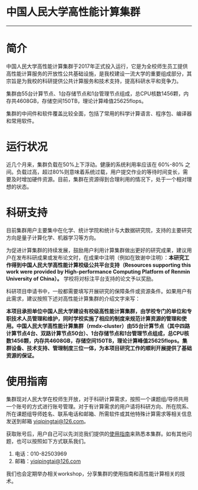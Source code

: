 <h1>中国人民大学高性能计算集群</h1><hr></hr>

# 简介

中国人民大学高性能计算集群于2017年正式投入运行，它是为全校师生员工提供高性能计算服务的开放性公共基础设施，是我校建设一流大学的重要组成部分，其宗旨是为我校的科研提供公共计算服务和技术支持，提高科研水平和竞争力。

集群由55台计算节点、1台存储节点和1台管理节点组成，总CPU核数1456颗，内存共4608GB，存储空间150TB，理论计算峰值25625flops。

集群的中间件和软件覆盖比较全面，包括了常用的科学计算语言、程序包、编译器和常用软件。

# 运行状况

近几个月来，集群负载在50%上下浮动。健康的系统利用率应该在 60%-80% 之间。负载过高，超过80%则意味着系统过载，用户提交作业的等待时间变长，需要及时增加硬件资源。目前，集群在资源得到合理利用的情况下，处于一个相对理想的状态。

# 科研支持

目前集群用户主要集中在化学、统计学院和统计与大数据研究院，支持的主要研究方向是量子计算化学、机器学习等方向。

为促进计算集群的持续发展，鼓励用户利用计算集群做出更好的研究成果，建议用户在发布科研成果或发布论文时，在成果中注明（例如在致谢中注明）：**本研究工作得到中国人民大学高性能计算校级公共平台支持（Resources supporting this work were provided by High-performance Computing Platform of Renmin University of China）。**
学校将对标注平台支持的论文予以奖励。

科研项目申请书中，一般都需要填写开展研究的保障条件或资源条件。如果用户有此需求，建议按照下述对高性能计算集群的介绍文字来写：

**本项目承担单位中国人民大学建设有校级高性能计算集群，由学校专门的单位和专职技术人员管理和维护，同时学校实施了相应的制度来规范计算资源的管理和使用。中国人民大学高性能计算集群（rmdx-cluster）由55台计算节点（其中四路计算节点4台、双路计算节点50台）、1台存储节点和1台管理节点组成，总CPU核数1456颗，内存共4608GB，存储空间150TB，理论计算峰值25625flops。集群设备、技术支持、管理制度三位一体，为本项目研究工作的顺利开展提供了基础资源的保证。**

# 使用指南

集群现对人民大学在校师生开放，对于科研计算需求，按照一个课题组/导师共用一个账号的方式进行账号管理。对于有计算需求的用户请将科研方向、所在院系、所在课题组导师姓名、联系电话和邮箱、所需软件或其他特殊计算需求等相关信息发送到邮箱 <yiqipingtai@126.com>。

获取账号后，用户自己可以先浏览我们提供的[使用指南](cluster-overview.md)来熟悉本集群。如有其他问题，也可以按照如下方式联系我们。

1. 电话：010-82503969
2. 邮箱：<yiqipingtai@126.com>

我们也会定期举办相关workshop，分享集群的使用指南和高性能计算相关的技术。
